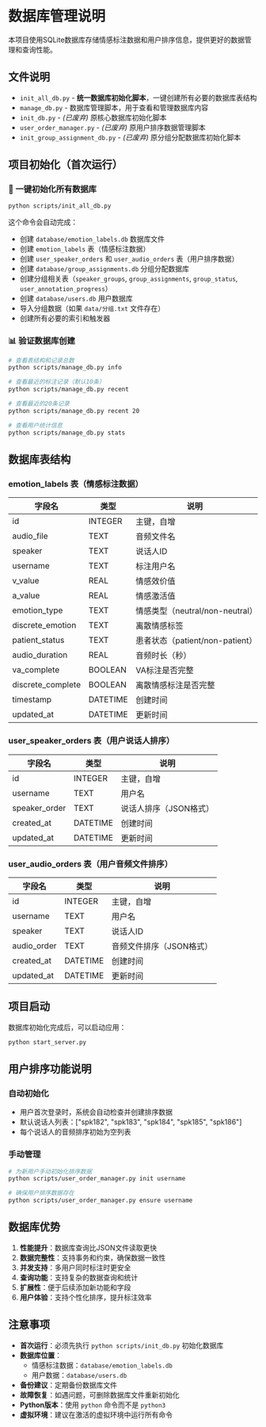 # 数据库管理说明

本项目使用SQLite数据库存储情感标注数据和用户排序信息，提供更好的数据管理和查询性能。

## 文件说明

- `init_all_db.py` - **统一数据库初始化脚本**，一键创建所有必要的数据库表结构
- `manage_db.py` - 数据库管理脚本，用于查看和管理数据库内容
- `init_db.py` - *(已废弃)* 原核心数据库初始化脚本
- `user_order_manager.py` - *(已废弃)* 原用户排序数据管理脚本
- `init_group_assignment_db.py` - *(已废弃)* 原分组分配数据库初始化脚本

## 项目初始化（首次运行）

### 🚀 一键初始化所有数据库

```bash
python scripts/init_all_db.py
```

这个命令会自动完成：
- 创建 `database/emotion_labels.db` 数据库文件
- 创建 `emotion_labels` 表（情感标注数据）
- 创建 `user_speaker_orders` 和 `user_audio_orders` 表（用户排序数据）
- 创建 `database/group_assignments.db` 分组分配数据库
- 创建分组相关表（`speaker_groups`, `group_assignments`, `group_status`, `user_annotation_progress`）
- 创建 `database/users.db` 用户数据库
- 导入分组数据（如果 `data/分组.txt` 文件存在）
- 创建所有必要的索引和触发器

### 📊 验证数据库创建

```bash
# 查看表结构和记录总数
python scripts/manage_db.py info

# 查看最近的标注记录（默认10条）
python scripts/manage_db.py recent

# 查看最近的20条记录
python scripts/manage_db.py recent 20

# 查看用户统计信息
python scripts/manage_db.py stats
```

## 数据库表结构

### emotion_labels 表（情感标注数据）

| 字段名 | 类型 | 说明 |
|--------|------|------|
| id | INTEGER | 主键，自增 |
| audio_file | TEXT | 音频文件名 |
| speaker | TEXT | 说话人ID |
| username | TEXT | 标注用户名 |
| v_value | REAL | 情感效价值 |
| a_value | REAL | 情感激活值 |
| emotion_type | TEXT | 情感类型（neutral/non-neutral） |
| discrete_emotion | TEXT | 离散情感标签 |
| patient_status | TEXT | 患者状态（patient/non-patient） |
| audio_duration | REAL | 音频时长（秒） |
| va_complete | BOOLEAN | VA标注是否完整 |
| discrete_complete | BOOLEAN | 离散情感标注是否完整 |
| timestamp | DATETIME | 创建时间 |
| updated_at | DATETIME | 更新时间 |

### user_speaker_orders 表（用户说话人排序）

| 字段名 | 类型 | 说明 |
|--------|------|------|
| id | INTEGER | 主键，自增 |
| username | TEXT | 用户名 |
| speaker_order | TEXT | 说话人排序（JSON格式） |
| created_at | DATETIME | 创建时间 |
| updated_at | DATETIME | 更新时间 |

### user_audio_orders 表（用户音频文件排序）

| 字段名 | 类型 | 说明 |
|--------|------|------|
| id | INTEGER | 主键，自增 |
| username | TEXT | 用户名 |
| speaker | TEXT | 说话人ID |
| audio_order | TEXT | 音频文件排序（JSON格式） |
| created_at | DATETIME | 创建时间 |
| updated_at | DATETIME | 更新时间 |

## 项目启动

数据库初始化完成后，可以启动应用：

```bash
python start_server.py
```

## 用户排序功能说明

### 自动初始化
- 用户首次登录时，系统会自动检查并创建排序数据
- 默认说话人列表：["spk182", "spk183", "spk184", "spk185", "spk186"]
- 每个说话人的音频排序初始为空列表

### 手动管理
```bash
# 为新用户手动初始化排序数据
python scripts/user_order_manager.py init username

# 确保用户排序数据存在
python scripts/user_order_manager.py ensure username
```

## 数据库优势

1. **性能提升**：数据库查询比JSON文件读取更快
2. **数据完整性**：支持事务和约束，确保数据一致性
3. **并发支持**：多用户同时标注时更安全
4. **查询功能**：支持复杂的数据查询和统计
5. **扩展性**：便于后续添加新功能和字段
6. **用户体验**：支持个性化排序，提升标注效率

## 注意事项

- **首次运行**：必须先执行 `python scripts/init_db.py` 初始化数据库
- **数据库位置**：
  - 情感标注数据：`database/emotion_labels.db`
  - 用户数据：`database/users.db`
- **备份建议**：定期备份数据库文件
- **故障恢复**：如遇问题，可删除数据库文件重新初始化
- **Python版本**：使用 `python` 命令而不是 `python3`
- **虚拟环境**：建议在激活的虚拟环境中运行所有命令
